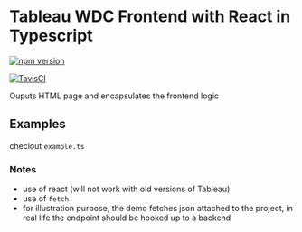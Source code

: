 # Tableau WDC Frontend with React in Typescript

[![npm version](https://badge.fury.io/js/%40nexys%2Ftableau-wdc-react.svg)](https://www.npmjs.com/package/@nexys/tableau-wdc-react)

[![TavisCI](https://travis-ci.com/Nexysweb/tableau-wdc-react.svg?branch=master)](https://travis-ci.com/github/Nexysweb/tableau-wdc-react)

Ouputs HTML page and encapsulates the frontend logic

## Examples

checlout `example.ts`

### Notes

* use of react (will not work with old versions of Tableau)
* use of `fetch`
* for illustration purpose, the demo fetches json attached to the project, in real life the endpoint should be hooked up to a backend
